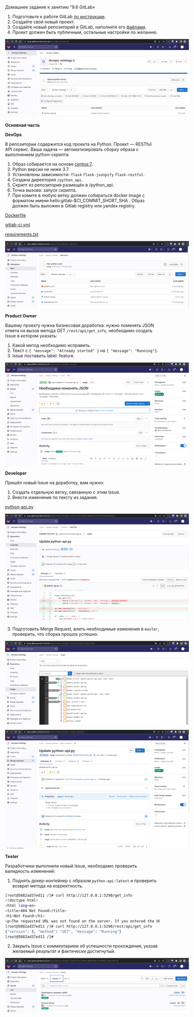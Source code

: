 Домашнее задание к занятию "9.6 GitLab»  


1. Подготовьте к работе GitLab [по инструкции](https://cloud.yandex.ru/docs/tutorials/infrastructure-management/gitlab-containers).
2. Создайте свой новый проект.
3. Создайте новый репозиторий в GitLab, наполните его [файлами](./repository).
4. Проект должен быть публичным, остальные настройки по желанию.

<img
  src="https://github.com/Serg2211/devops-netology/blob/main/dz/09-ci-06-gitlab/images/1.png"
  alt="image 1.png"
  title="image 1.png"
  style="display: inline-block; margin: 0 auto; max-width: 600px">


**Основная часть**

**DevOps**

В репозитории содержится код проекта на Python. Проект — RESTful API сервис. Ваша задача — автоматизировать сборку образа с выполнением python-скрипта:

1. Образ собирается на основе [centos:7](https://hub.docker.com/_/centos?tab=tags&page=1&ordering=last_updated).
2. Python версии не ниже 3.7.
3. Установлены зависимости: `flask` `flask-jsonpify` `flask-restful`.
4. Создана директория `/python_api`.
5. Скрипт из репозитория размещён в /python_api.
6. Точка вызова: запуск скрипта.
7. При комите в любую ветку должен собираться docker image с форматом имени hello:gitlab-$CI_COMMIT_SHORT_SHA . Образ должен быть выложен в Gitlab registry или yandex registry.   

[Dockerfile](https://github.com/Serg2211/devops-netology/blob/main/dz/09-ci-06-gitlab/repository/Dockerfile)

[gitlab-ci.yml](https://github.com/Serg2211/devops-netology/blob/main/dz/09-ci-06-gitlab/repository/gitlab-ci.yml)

[requirements.txt](https://github.com/Serg2211/devops-netology/blob/main/dz/09-ci-06-gitlab/repository/requirements.txt)

<img
  src="https://github.com/Serg2211/devops-netology/blob/main/dz/09-ci-06-gitlab/images/2.png"
  alt="image 2.png"
  title="image 2.png"
  style="display: inline-block; margin: 0 auto; max-width: 600px">

**Product Owner**

Вашему проекту нужна бизнесовая доработка: нужно поменять JSON ответа на вызов метода GET `/rest/api/get_info`, необходимо создать Issue в котором указать:

1. Какой метод необходимо исправить.
2. Текст с `{ "message": "Already started" }` на `{ "message": "Running"}`.
3. Issue поставить label: feature.

<img
  src="https://github.com/Serg2211/devops-netology/blob/main/dz/09-ci-06-gitlab/images/3.png"
  alt="image 3.png"
  title="image 3.png"
  style="display: inline-block; margin: 0 auto; max-width: 600px">

**Developer**

Пришёл новый Issue на доработку, вам нужно:

1. Создать отдельную ветку, связанную с этим Issue.
2. Внести изменения по тексту из задания.

[python-api.py](https://github.com/Serg2211/devops-netology/blob/main/dz/09-ci-06-gitlab/repository/python-api.py)

<img
  src="https://github.com/Serg2211/devops-netology/blob/main/dz/09-ci-06-gitlab/images/4.png"
  alt="image 4.png"
  title="image 4.png"
  style="display: inline-block; margin: 0 auto; max-width: 600px">

3. Подготовить Merge Request, влить необходимые изменения в `master`, проверить, что сборка прошла успешно.

<img
  src="https://github.com/Serg2211/devops-netology/blob/main/dz/09-ci-06-gitlab/images/5.png"
  alt="image 5.png"
  title="image 5.png"
  style="display: inline-block; margin: 0 auto; max-width: 600px">

<img
  src="https://github.com/Serg2211/devops-netology/blob/main/dz/09-ci-06-gitlab/images/6.png"
  alt="image 6.png"
  title="image 6.png"
  style="display: inline-block; margin: 0 auto; max-width: 600px">

**Tester**

Разработчики выполнили новый Issue, необходимо проверить валидность изменений:

1. Поднять докер-контейнер с образом `python-api:latest` и проверить возврат метода на корректность.

```bash
[root@5882ad37ed11 /]# curl http://127.0.0.1:5290/get_info
<!doctype html>
<html lang=en>
<title>404 Not Found</title>
<h1>Not Found</h1>
<p>The requested URL was not found on the server. If you entered the URL manually please check your spelling and try again.</p>
[root@5882ad37ed11 /]# curl http://127.0.0.1:5290/rest/api/get_info
{"version": 3, "method": "GET", "message": "Running"}
[root@5882ad37ed11 /]# 
```

2. Закрыть Issue с комментарием об успешности прохождения, указав желаемый результат и фактически достигнутый.

<img
  src="https://github.com/Serg2211/devops-netology/blob/main/dz/09-ci-06-gitlab/images/7.png"
  alt="image 7.png"
  title="image 7.png"
  style="display: inline-block; margin: 0 auto; max-width: 600px">
